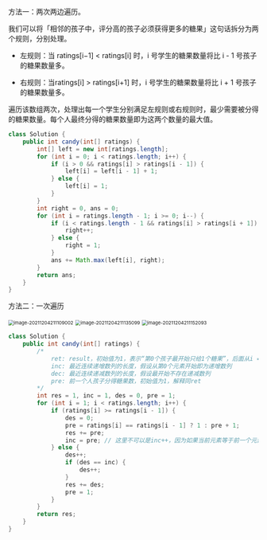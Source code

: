 方法一：两次两边遍历。

我们可以将「相邻的孩子中，评分高的孩子必须获得更多的糖果」这句话拆分为两个规则，分别处理。

- 左规则：当 ratings[i−1] < ratings[i] 时，i 号学生的糖果数量将比 i - 1 号孩子的糖果数量多。

- 右规则：当ratings[i] > ratings[i+1] 时，i 号学生的糖果数量将比 i + 1 号孩子的糖果数量多。

遍历该数组两次，处理出每一个学生分别满足左规则或右规则时，最少需要被分得的糖果数量。每个人最终分得的糖果数量即为这两个数量的最大值。

```java
class Solution {
    public int candy(int[] ratings) {
        int[] left = new int[ratings.length];
        for (int i = 0; i < ratings.length; i++) {
            if (i > 0 && ratings[i] > ratings[i - 1]) {
                left[i] = left[i - 1] + 1;
            } else {
                left[i] = 1;
            }
        }
        int right = 0, ans = 0;
        for (int i = ratings.length - 1; i >= 0; i--) {
            if (i < ratings.length - 1 && ratings[i] > ratings[i + 1]) {
                right++;
            } else {
                right = 1;
            }
            ans += Math.max(left[i], right);
        }
        return ans;
    }
}
```



方法二：一次遍历

<img src="D:\typora笔记\Typora\images\image-20211204211109002.png" alt="image-20211204211109002" style="zoom:67%;" />

<img src="D:\typora笔记\Typora\images\image-20211204211135099.png" alt="image-20211204211135099" style="zoom:67%;" />

<img src="D:\typora笔记\Typora\images\image-20211204211152093.png" alt="image-20211204211152093" style="zoom:67%;" />

```java
class Solution {
    public int candy(int[] ratings) {
        /*
            ret: result，初始值为1，表示“第0个孩子最开始只给1个糖果”，后面从i = 1开始循环
            inc: 最近连续递增数列的长度，假设从第0个元素开始即为递增数列
            dec: 最近连续递减数列的长度，假设最开始不存在递减数列
            pre: 前一个人孩子分得糖果数，初始值为1，解释同ret
    	*/
        int res = 1, inc = 1, des = 0, pre = 1;
        for (int i = 1; i < ratings.length; i++) {
            if (ratings[i] >= ratings[i - 1]) {
                des = 0;
                pre = ratings[i] == ratings[i - 1] ? 1 : pre + 1;
                res += pre;
                inc = pre; // 这里不可以是inc++，因为如果当前元素等于前一个元素，pre
            } else {
                des++;
                if (des == inc) {
                    des++;
                }
                res += des;
                pre = 1;
            }
        }
        return res;
    }
}
```

